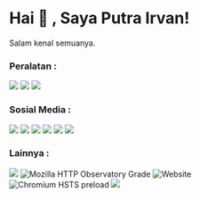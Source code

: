 # Hai 👋 , Saya Putra Irvan!
Salam kenal semuanya.  

### Peralatan :
<p>
    <img src="https://img.shields.io/badge/Text%20Editor-Visual%20Studio-blue" />
    <img src="https://img.shields.io/badge/Text%20Editor-Notepad-green" />
    <img src="https://img.shields.io/badge/Text%20Editor-Notepad%20%2B%2B-soft%20green"  />    
         
</p>

### Sosial Media :
<p>
    <a href="https://facebook.com/secgoh" target="blank"><img src="https://img.shields.io/badge/@secgoh-30302f?style=flat&logo=facebook" /></a>
    <a href="https://github.com/secgoh" target="blank"><img src="https://img.shields.io/badge/@secgoh-30302f?style=flat&logo=github" /></a>
    <a href="https://instagram.com/secgoh" target="blank"><img src="https://img.shields.io/badge/@secgoh-30302f?style=flat&logo=instagram" /></a>
    <a href="https://mstdn.id/@temz" target="blank"><img src="https://img.shields.io/badge/@secgoy-30302f?style=flat&logo=mastodon" /></a>
    <a href="https://twitter.com/secgoh" target="blank"><img src="https://img.shields.io/badge/@secgoh-30302f?style=flat&logo=twitter" /></a>
    <a href="https://www.youtube.com/watch?v=0E7OxUzuNOg" target="blank"><img src="https://img.shields.io/badge/Lagu Noah 1 Album-30302f?style=flat&logo=youtube" /></a>
</p>

### Lainnya :
<p>
    <img src="https://gpvc.arturio.dev/secgoh" />
    <img alt="Mozilla HTTP Observatory Grade" src="https://img.shields.io/mozilla-observatory/grade/github.com?publish">
    <img alt="Website" src="https://img.shields.io/website?url=https%3A%2F%2Fputrairvan.skom.id">
    <img alt="Chromium HSTS preload" src="https://img.shields.io/hsts/preload/github.com">
    <a href="https://putrairvan.skom.id/social" target="blank"><img src="https://img.shields.io/badge/Website-Putra Irvan Site-green?" /></a>
</p>
